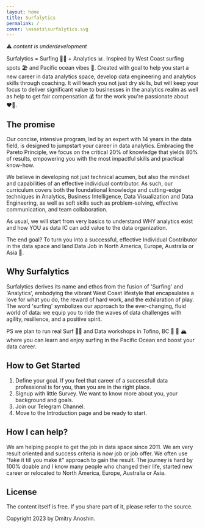 ```yaml
---
layout: home
title: Surfalytics
permalink: /
cover: \assets\surfalytics.svg
---
```


⚠️ _content is underdevelopment_

Surfalytics = Surfing 🏄‍♂️ + Analytics 📊. Inspired by West Coast surfing spots 🏖️ and Pacific ocean vibes 🌊. Created with goal to help you start a new career in data analytics space, develop data engineering and analytics skills through coaching. It will teach you not just dry skills, but will keep your focus to deliver significant value to businesses in the analytics realm as well as help to get fair compensation 💰 for the work you're passionate about ❤️‍🔥.

## The promise

Our concise, intensive program, led by an expert with 14 years in the data field, is designed to jumpstart your career in data analytics. Embracing the Pareto Principle, we focus on the critical 20% of knowledge that yields 80% of results, empowering you with the most impactful skills and practical know-how.

We believe in developing not just technical acumen, but also the mindset and capabilities of an effective individual contributor. As such, our curriculum covers both the foundational knowledge and cutting-edge techniques in Analytics, Business Intelligence, Data Visualization and Data Engineering, as well as soft skills such as problem-solving, effective communication, and team collaboration.

As usual, we will start from very basics to understand WHY analytics exist and how YOU as data IC can add value to the data organization. 

The end goal? To turn you into a successful, effective Individual Contributor in the data space and land Data Job in North America, Europe, Australia or Asia 🚀.

## Why Surfalytics

Surfalytics derives its name and ethos from the fusion of 'Surfing' and 'Analytics', embodying the vibrant West Coast lifestyle that encapsulates a love for what you do, the reward of hard work, and the exhilaration of play. The word 'surfing' symbolizes our approach to the ever-changing, fluid world of data: we equip you to ride the waves of data challenges with agility, resilience, and a positive spirit. 

PS we plan to run real Surf 🏄‍♀️ and Data workshops in Tofino, BC 🌲 🌊 🏔️ where you can learn and enjoy surfing in the Pacific Ocean and boost your data career.

## How to Get Started

1. Define your goal. If you feel that career of a successfull data professional is for you, than you are in the right place.
2. Signup with little Survey. We want to know more about you, your background and goals.
3. Join our Telegram Channel.
4. Move to the Introduction page and be ready to start.

## How I can help? 

We am helping people to get the job in data space since 2011. We am very result oriented and success criteria is now job or job offer. We often use "fake it till you make it" approach to gain the result. The journey is hard by 100% doable and I know many people who changed their life, started new career or relocated to North America, Europe, Australia or Asia. 

## License

The content itself is free. If you share part of it, please refer to the source.

Copyright 2023 by Dmitry Anoshin.
